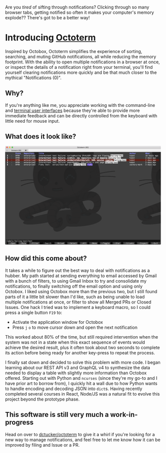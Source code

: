 Are you _tired_ of sifting through notifications? Clicking through so many browser tabs, getting notified so often it makes your computer's memory explode?? There's got to be a better way!

# Introducing [Octoterm](https://github.com/dctucker/octoterm/blob/master/README.md)

Inspired by Octobox, Octoterm simplifies the experience of sorting, searching, and muting GitHub notifications, all while reducing the memory footprint. With the ability to open multiple notifications in a browser at once, or inspect the details of a notification right from your terminal, you'll find yourself clearing notifications more quickly and be that much closer to the mythical "Notifications (0)".

## Why?

If you're anything like me, you appreciate working with the command-line and [terminal user interfaces](https://en.wikipedia.org/wiki/Text-based_user_interface) because they're able to provide more immediate feedback and can be directly controlled from the keyboard with little need for mouse input.

## What does it look like?

<img src="https://github.com/dctucker/octoterm/blob/master/Octoterm%20screenshot.png" />

## How did this come about?

It takes a while to figure out the best way to deal with notifications as a hubber. My path started at sending everything to email accessed by Gmail with a bunch of filters, to using Gmail Inbox to try and consolidate my notifications, to finally switching off the email option and using only Octobox. I liked using Octobox more than the previous two, but I still found parts of it a little bit slower than I'd like, such as being unable to load multiple notifications at once, or filter to show all Merged PRs or Closed Issues. One hack I tried was to implement a keyboard macro, so I could press a single button `F19` to: 

- Activate the application window for Octobox
- Press `j` `o` to move cursor down and open the next notification

This worked about 80% of the time, but still required intervention when the system was not in a state when this exact sequence of events would achieve the desired result, plus it often took about two seconds to complete its action before being ready for another key-press to repeat the process.

I finally sat down and decided to solve this problem with more code. I began learning about our REST API v3 and GraphQL v4 to synthesize the data needed to display a table with slightly more information than Octobox offered. Starting out with Python and `ncurses` (since they're my go-to and I have prior art to borrow from), I quickly hit a wall due to how Python wants to handle encoding and decoding JSON into `dict`s. Having recently completed several courses in React, Node/JS was a natural fit to evolve this project beyond the prototype phase.

## This software is still very much a work-in-progress

Head on over to [dctucker/octoterm](https://github.com/dctucker/octoterm) to give it a whirl if you're looking for a new way to manage notifications, and feel free to let me know how it can be improved by filing and Issue or a PR.
